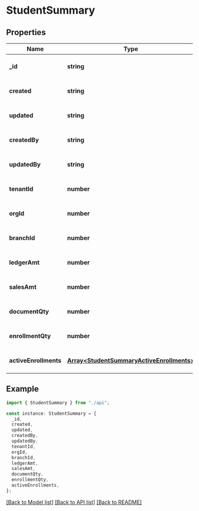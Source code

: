 # StudentSummary

## Properties

| Name                  | Type                                                                                   | Description | Notes                             |
| --------------------- | -------------------------------------------------------------------------------------- | ----------- | --------------------------------- |
| **\_id**              | **string**                                                                             |             | [optional] [default to undefined] |
| **created**           | **string**                                                                             |             | [optional] [default to undefined] |
| **updated**           | **string**                                                                             |             | [optional] [default to undefined] |
| **createdBy**         | **string**                                                                             |             | [optional] [default to undefined] |
| **updatedBy**         | **string**                                                                             |             | [optional] [default to undefined] |
| **tenantId**          | **number**                                                                             |             | [optional] [default to undefined] |
| **orgId**             | **number**                                                                             |             | [optional] [default to undefined] |
| **branchId**          | **number**                                                                             |             | [optional] [default to undefined] |
| **ledgerAmt**         | **number**                                                                             |             | [optional] [default to undefined] |
| **salesAmt**          | **number**                                                                             |             | [optional] [default to undefined] |
| **documentQty**       | **number**                                                                             |             | [optional] [default to undefined] |
| **enrollmentQty**     | **number**                                                                             |             | [optional] [default to undefined] |
| **activeEnrollments** | [**Array&lt;StudentSummaryActiveEnrollments&gt;**](StudentSummaryActiveEnrollments.md) |             | [optional] [default to undefined] |

## Example

```typescript
import { StudentSummary } from "./api";

const instance: StudentSummary = {
  _id,
  created,
  updated,
  createdBy,
  updatedBy,
  tenantId,
  orgId,
  branchId,
  ledgerAmt,
  salesAmt,
  documentQty,
  enrollmentQty,
  activeEnrollments,
};
```

[[Back to Model list]](../README.md#documentation-for-models) [[Back to API list]](../README.md#documentation-for-api-endpoints) [[Back to README]](../README.md)
